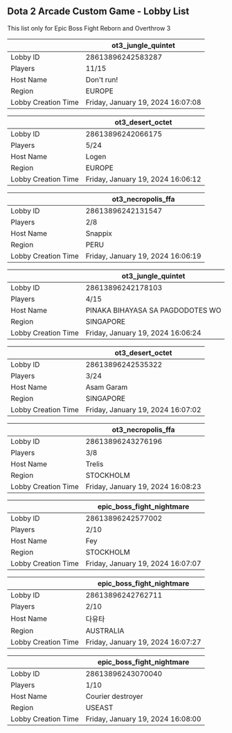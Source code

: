 ## Dota 2 Arcade Custom Game - Lobby List

This list only for Epic Boss Fight Reborn and Overthrow 3

|  | ot3_jungle_quintet |
| ------ | ------ |
| Lobby ID | 28613896242583287 |
| Players | 11/15 |
| Host Name | Don't run! |
| Region | EUROPE |
| Lobby Creation Time | Friday, January 19, 2024 16:07:08 |


|  | ot3_desert_octet |
| ------ | ------ |
| Lobby ID | 28613896242066175 |
| Players | 5/24 |
| Host Name | Logen |
| Region | EUROPE |
| Lobby Creation Time | Friday, January 19, 2024 16:06:12 |


|  | ot3_necropolis_ffa |
| ------ | ------ |
| Lobby ID | 28613896242131547 |
| Players | 2/8 |
| Host Name | Snappix |
| Region | PERU |
| Lobby Creation Time | Friday, January 19, 2024 16:06:19 |


|  | ot3_jungle_quintet |
| ------ | ------ |
| Lobby ID | 28613896242178103 |
| Players | 4/15 |
| Host Name | PINAKA BIHAYASA SA PAGDODOTES WO |
| Region | SINGAPORE |
| Lobby Creation Time | Friday, January 19, 2024 16:06:24 |


|  | ot3_desert_octet |
| ------ | ------ |
| Lobby ID | 28613896242535322 |
| Players | 3/24 |
| Host Name | Asam Garam |
| Region | SINGAPORE |
| Lobby Creation Time | Friday, January 19, 2024 16:07:02 |


|  | ot3_necropolis_ffa |
| ------ | ------ |
| Lobby ID | 28613896243276196 |
| Players | 3/8 |
| Host Name | Trelis |
| Region | STOCKHOLM |
| Lobby Creation Time | Friday, January 19, 2024 16:08:23 |


|  | epic_boss_fight_nightmare |
| ------ | ------ |
| Lobby ID | 28613896242577002 |
| Players | 2/10 |
| Host Name | Fey |
| Region | STOCKHOLM |
| Lobby Creation Time | Friday, January 19, 2024 16:07:07 |


|  | epic_boss_fight_nightmare |
| ------ | ------ |
| Lobby ID | 28613896242762711 |
| Players | 2/10 |
| Host Name | 다유타 |
| Region | AUSTRALIA |
| Lobby Creation Time | Friday, January 19, 2024 16:07:27 |


|  | epic_boss_fight_nightmare |
| ------ | ------ |
| Lobby ID | 28613896243070040 |
| Players | 1/10 |
| Host Name | Courier destroyer |
| Region | USEAST |
| Lobby Creation Time | Friday, January 19, 2024 16:08:00 |



